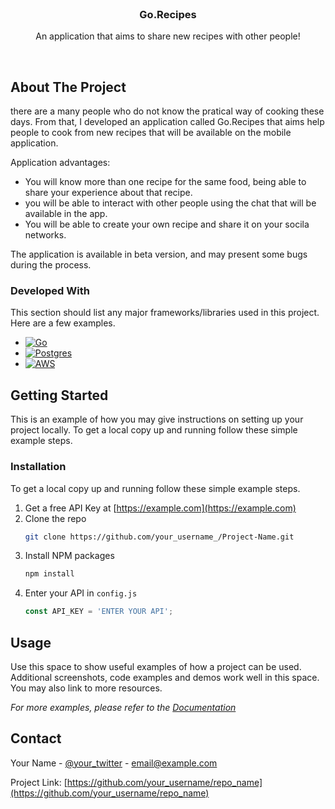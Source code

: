 <!-- PROJECT LOGO -->
<br />
<div align="center">
  <!-- <a href="https://github.com/othneildrew/Best-README-Template">
    <img src="images/logo.png" alt="Logo" width="80" height="80">
  </a> -->

  <h3 align="center">Go.Recipes</h3>

  <p align="center">
    An application that aims to share new recipes with other people!
  </p>
  </br>
</div>


<!-- ABOUT THE PROJECT -->
## About The Project

there are a many people who do not know the pratical way of cooking these days. From that, I developed an application called Go.Recipes that aims help people to cook from new recipes that will be available on the mobile application.

Application advantages:
* You will know more than one recipe for the same food, being able to share your experience about that recipe.
* you will be able to interact with other people using the chat that will be available in the app.
* You will be able to create your own recipe and share it on your socila networks.

The application is available in beta version, and may present some bugs during the process.

### Developed With

This section should list any major frameworks/libraries used in this project. Here are a few examples.

* [![Go][Go]][Go-url]
* [![Postgres][Postgres]][Postgres-url]
* [![AWS][AWS]][AWS-url]


## Getting Started

This is an example of how you may give instructions on setting up your project locally.
To get a local copy up and running follow these simple example steps.

### Installation

To get a local copy up and running follow these simple example steps.

1. Get a free API Key at [https://example.com](https://example.com)
2. Clone the repo
   ```sh
   git clone https://github.com/your_username_/Project-Name.git
   ```
3. Install NPM packages
   ```sh
   npm install
   ```
4. Enter your API in `config.js`
   ```js
   const API_KEY = 'ENTER YOUR API';
   ```

## Usage

Use this space to show useful examples of how a project can be used. Additional screenshots, code examples and demos work well in this space. You may also link to more resources.

_For more examples, please refer to the [Documentation](https://example.com)_


<!-- CONTACT -->
## Contact

Your Name - [@your_twitter](https://twitter.com/your_username) - email@example.com

Project Link: [https://github.com/your_username/repo_name](https://github.com/your_username/repo_name)

[Go]: https://img.shields.io/badge/Go-00ADD8?style=for-the-badge&logo=go&logoColor=white
[Go-url]: https://go.dev
[AWS]: https://img.shields.io/badge/Amazon_AWS-232F3E?style=for-the-badge&logo=amazon-aws&logoColor=white
[AWS-url]: https://aws.amazon.com
[Postgres]: https://img.shields.io/badge/PostgreSQL-316192?style=for-the-badge&logo=postgresql&logoColor=white
[Postgres-url]: https://www.postgresql.org/